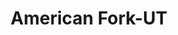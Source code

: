 ---
title: American Fork-UT
slug: american-fork-ut
f_state:
- cms/state/utah.md
f_locations:
- cms/payday-loan/cash-store-8684.md
- cms/payday-loan/check-city-11104.md
- cms/payday-loan/check-city-11106.md
- cms/payday-loan/check-masters-13858.md
- cms/payday-loan/check-masters-13859.md
- cms/payday-loan/quik-check-25607.md
updated-on: '2024-05-30T13:41:28.615Z'
created-on: '2024-05-30T13:41:28.615Z'
published-on: '2024-05-30T13:54:32.469Z'
f_city: American Fork
layout: '[city].html'
tags: city
---